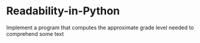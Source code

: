# Readability-in-Python
Implement a program that computes the approximate grade level needed to comprehend some text

